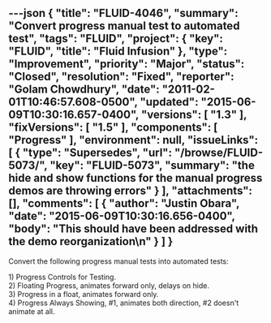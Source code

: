 ---json
{
  "title": "FLUID-4046",
  "summary": "Convert progress manual test to automated test",
  "tags": "FLUID",
  "project": {
    "key": "FLUID",
    "title": "Fluid Infusion"
  },
  "type": "Improvement",
  "priority": "Major",
  "status": "Closed",
  "resolution": "Fixed",
  "reporter": "Golam Chowdhury",
  "date": "2011-02-01T10:46:57.608-0500",
  "updated": "2015-06-09T10:30:16.657-0400",
  "versions": [
    "1.3"
  ],
  "fixVersions": [
    "1.5"
  ],
  "components": [
    "Progress"
  ],
  "environment": null,
  "issueLinks": [
    {
      "type": "Supersedes",
      "url": "/browse/FLUID-5073/",
      "key": "FLUID-5073",
      "summary": "the hide and show functions for the manual progress demos are throwing errors"
    }
  ],
  "attachments": [],
  "comments": [
    {
      "author": "Justin Obara",
      "date": "2015-06-09T10:30:16.656-0400",
      "body": "This should have been addressed with the demo reorganization\n"
    }
  ]
}
---
Convert the following progress manual tests into automated  tests:

1\) Progress Controls for Testing.\
2\) Floating Progress, animates forward only, delays on hide.\
3\) Progress in a float, animates forward only.\
4\) Progress Always Showing, #1, animates both direction, #2 doesn't animate at all.

        